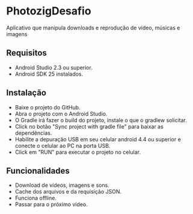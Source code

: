 # PhotozigDesafio

Aplicativo que manipula downloads e reprodução de video, músicas e imagens

## Requisitos

- Android Studio 2.3 ou superior.
- Android SDK 25 instalados.

## Instalação

- Baixe o projeto do GitHub.
- Abra o projeto com o Android Studio.
- O Gradle irá fazer o build do projeto, instale o que o gradlew solicitar.
- Click no botão "Sync project with gradle file" para baixar as dependências.
- Habilite a depuração USB em seu celular android 4.4 ou superior e conecte o celular ao PC na porta USB.
- Click em "RUN" para executar o projeto no celular.

## Funcionalidades

- Download de vídeos, imagens e sons.
- Cache dos arquivos e da requisição JSON.
- Funciona offline.
- Passar para o próximo vídeo.
